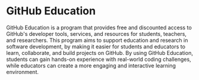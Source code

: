 # GitHub Education

GitHub Education is a program that provides free and discounted access to GitHub's developer tools, services, and resources for students, teachers, and researchers. This program aims to support education and research in software development, by making it easier for students and educators to learn, collaborate, and build projects on GitHub. By using GitHub Education, students can gain hands-on experience with real-world coding challenges, while educators can create a more engaging and interactive learning environment.